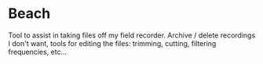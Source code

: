 # Beach

Tool to assist in taking files off my field recorder. Archive / delete recordings I don't want, tools for editing the files: trimming, cutting, filtering frequencies, etc...

